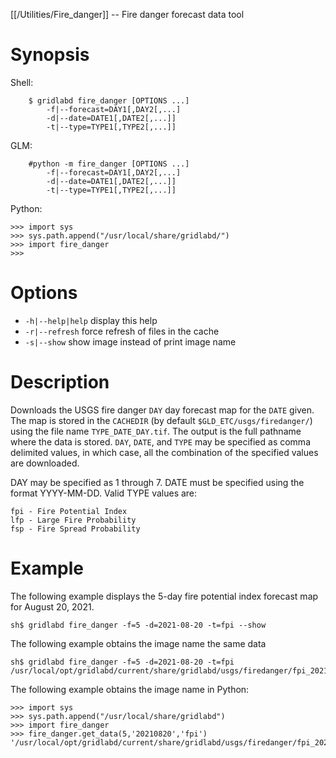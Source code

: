 [[/Utilities/Fire_danger]] -- Fire danger forecast data tool

# Synopsis

Shell:
~~~
	$ gridlabd fire_danger [OPTIONS ...]
		-f|--forecast=DAY1[,DAY2[,...] 
		-d|--date=DATE1[,DATE2[,...]] 
		-t|--type=TYPE1[,TYPE2[,...]]  
~~~

GLM:
~~~
	#python -m fire_danger [OPTIONS ...]
		-f|--forecast=DAY1[,DAY2[,...] 
		-d|--date=DATE1[,DATE2[,...]] 
		-t|--type=TYPE1[,TYPE2[,...]]
~~~

Python:
~~~
>>> import sys
>>> sys.path.append("/usr/local/share/gridlabd/")
>>> import fire_danger
>>> 
~~~

# Options

- `-h|--help|help`   display this help
- `-r|--refresh`     force refresh of files in the cache
- `-s|--show`        show image instead of print image name

# Description

Downloads the USGS fire danger `DAY` day forecast map for the `DATE` given. The
map is stored in the `CACHEDIR` (by default `$GLD_ETC/usgs/firedanger/`) using
the file name `TYPE_DATE_DAY.tif`. The output is the full pathname where the
data is stored. `DAY`, `DATE`, and `TYPE` may be specified as comma delimited values,
in which case, all the combination of the specified values are downloaded.

DAY may be specified as 1 through 7.  DATE must be specified using the format
YYYY-MM-DD. Valid TYPE values are:

	fpi - Fire Potential Index
	lfp - Large Fire Probability
	fsp - Fire Spread Probability

# Example

The following example displays the 5-day fire potential index forecast map for August 20, 2021.

~~~
sh$ gridlabd fire_danger -f=5 -d=2021-08-20 -t=fpi --show
~~~

The following example obtains the image name the same data

~~~
sh$ gridlabd fire_danger -f=5 -d=2021-08-20 -t=fpi
/usr/local/opt/gridlabd/current/share/gridlabd/usgs/firedanger/fpi_20210820_5.tif
~~~

The following example obtains the image name in Python:

~~~
>>> import sys
>>> sys.path.append("/usr/local/share/gridlabd")
>>> import fire_danger
>>> fire_danger.get_data(5,'20210820','fpi')
'/usr/local/opt/gridlabd/current/share/gridlabd/usgs/firedanger/fpi_20210820_5.tif'
~~~
